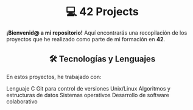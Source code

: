 <h1 align="center">💻 42 Projects</h1>
<p><strong>¡Bienvenid@ a mi repositorio!</strong> Aquí encontrarás una recopilación de los proyectos que he realizado como parte de mi formación en <strong>42</strong>.</p>

<h2 align="center">🛠️ Tecnologías y Lenguajes</h2>
En estos proyectos, he trabajado con:

Lenguaje C
Git para control de versiones
Unix/Linux
Algoritmos y estructuras de datos
Sistemas operativos
Desarrollo de software colaborativo
